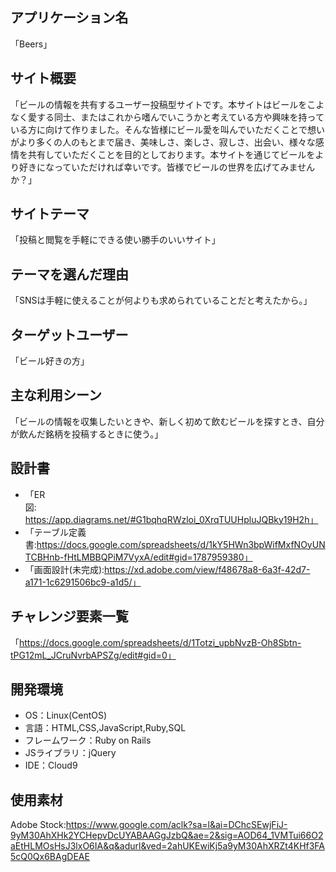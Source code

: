 ## アプリケーション名
「Beers」

## サイト概要
「ビールの情報を共有するユーザー投稿型サイトです。本サイトはビールをこよなく愛する同士、またはこれから嗜んでいこうかと考えている方や興味を持っている方に向けて作りました。そんな皆様にビール愛を叫んでいただくことで想いがより多くの人のもとまで届き、美味しさ、楽しさ、寂しさ、出会い、様々な感情を共有していただくことを目的としております。本サイトを通じてビールをより好きになっていただければ幸いです。皆様でビールの世界を広げてみませんか？」

## サイトテーマ
「投稿と閲覧を手軽にできる使い勝手のいいサイト」

## テーマを選んだ理由
「SNSは手軽に使えることが何よりも求められていることだと考えたから。」

## ターゲットユーザー
「ビール好きの方」

## 主な利用シーン
「ビールの情報を収集したいときや、新しく初めて飲むビールを探すとき、自分が飲んだ銘柄を投稿するときに使う。」

## 設計書
- 「ER図:https://app.diagrams.net/#G1bqhqRWzloi_0XrqTUUHpluJQBky19H2h」
- 「テーブル定義書:https://docs.google.com/spreadsheets/d/1kY5HWn3bpWifMxfNOyUNTCBHnb-fHtLMBBQPiM7VyxA/edit#gid=1787959380」
- 「画面設計(未完成):https://xd.adobe.com/view/f48678a8-6a3f-42d7-a171-1c6291506bc9-a1d5/」

## チャレンジ要素一覧
「https://docs.google.com/spreadsheets/d/1Totzi_upbNvzB-Oh8Sbtn-tPG12mL_JCruNvrbAPSZg/edit#gid=0」

## 開発環境
- OS：Linux(CentOS)
- 言語：HTML,CSS,JavaScript,Ruby,SQL
- フレームワーク：Ruby on Rails
- JSライブラリ：jQuery
- IDE：Cloud9

## 使用素材
 Adobe Stock:https://www.google.com/aclk?sa=l&ai=DChcSEwjFiJ-9yM30AhXHk2YCHepvDcUYABAAGgJzbQ&ae=2&sig=AOD64_1VMTui66O2aEtHLMOsHsJ3lxO6IA&q&adurl&ved=2ahUKEwiKj5a9yM30AhXRZt4KHf3FA5cQ0Qx6BAgDEAE
